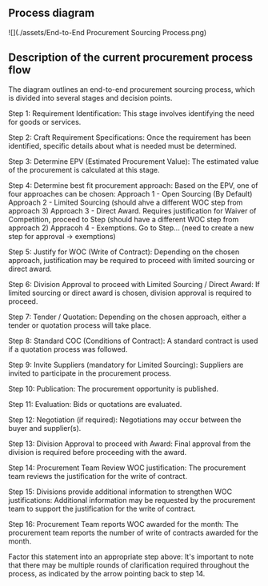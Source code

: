 
## Process diagram

![](./assets/End-to-End Procurement Sourcing Process.png)

## Description of the current procurement process flow

The diagram outlines an end-to-end procurement sourcing process, which is divided into several stages and decision points.

Step 1: Requirement Identification: This stage involves identifying the need for goods or services.

Step 2: Craft Requirement Specifications: Once the requirement has been identified, specific details about what is needed must be determined.

Step 3: Determine EPV (Estimated Procurement Value): The estimated value of the procurement is calculated at this stage.

Step 4: Determine best fit procurement approach: Based on the EPV, one of four approaches can be chosen:
Approach 1 - Open Sourcing (By Default)
Approach 2 - Limited Sourcing (should ahve a different WOC step from approach 3)
Approach 3 - Direct Award. Requires justification for Waiver of Competition, proceed to Step (should have a different WOC step from approach 2)
Appracoh 4 - Exemptions. Go to Step... (need to create a new step for approval -> exemptions)

Step 5: Justify for WOC (Write of Contract): Depending on the chosen approach, justification may be required to proceed with limited sourcing or direct award.

Step 6: Division Approval to proceed with Limited Sourcing / Direct Award: If limited sourcing or direct award is chosen, division approval is required to proceed.

Step 7: Tender / Quotation: Depending on the chosen approach, either a tender or quotation process will take place.

Step 8: Standard COC (Conditions of Contract): A standard contract is used if a quotation process was followed.

Step 9: Invite Suppliers (mandatory for Limited Sourcing): Suppliers are invited to participate in the procurement process.

Step 10: Publication: The procurement opportunity is published.

Step 11: Evaluation: Bids or quotations are evaluated.

Step 12: Negotiation (if required): Negotiations may occur between the buyer and supplier(s).

Step 13: Division Approval to proceed with Award: Final approval from the division is required before proceeding with the award.

Step 14: Procurement Team Review WOC justification: The procurement team reviews the justification for the write of contract.

Step 15: Divisions provide additional information to strengthen WOC justifications: Additional information may be requested by the procurement team to support the justification for the write of contract.

Step 16: Procurement Team reports WOC awarded for the month: The procurement team reports the number of write of contracts awarded for the month.

Factor this statement into an appropriate step above: It's important to note that there may be multiple rounds of clarification required throughout the process, as indicated by the arrow pointing back to step 14.
